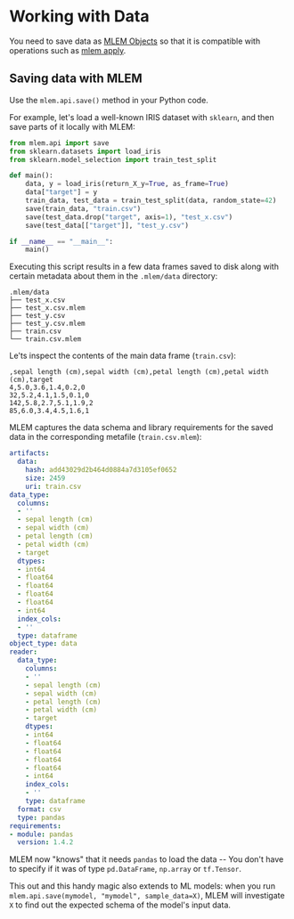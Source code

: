 # Working with Data

You need to save data as [MLEM Objects] so that it is compatible with operations
such as [mlem apply](/doc/command-reference/apply).

[mlem objects]: /doc/user-guide/basic-concepts#mlem-objects

## Saving data with MLEM

Use the `mlem.api.save()` method in your Python code.

For example, let's load a well-known IRIS dataset with `sklearn`, and then save
parts of it locally with MLEM:

```py
from mlem.api import save
from sklearn.datasets import load_iris
from sklearn.model_selection import train_test_split

def main():
    data, y = load_iris(return_X_y=True, as_frame=True)
    data["target"] = y
    train_data, test_data = train_test_split(data, random_state=42)
    save(train_data, "train.csv")
    save(test_data.drop("target", axis=1), "test_x.csv")
    save(test_data[["target"]], "test_y.csv")

if __name__ == "__main__":
    main()
```

Executing this script results in a few data frames saved to disk along with
certain metadata about them in the `.mlem/data` directory:

```
.mlem/data
├── test_x.csv
├── test_x.csv.mlem
├── test_y.csv
├── test_y.csv.mlem
├── train.csv
└── train.csv.mlem
```

Le'ts inspect the contents of the main data frame (`train.csv`):

```csv
,sepal length (cm),sepal width (cm),petal length (cm),petal width (cm),target
4,5.0,3.6,1.4,0.2,0
32,5.2,4.1,1.5,0.1,0
142,5.8,2.7,5.1,1.9,2
85,6.0,3.4,4.5,1.6,1
```

MLEM captures the data schema and library requirements for the saved data in the
corresponding metafile (`train.csv.mlem`):

```yaml
artifacts:
  data:
    hash: add43029d2b464d0884a7d3105ef0652
    size: 2459
    uri: train.csv
data_type:
  columns:
  - ''
  - sepal length (cm)
  - sepal width (cm)
  - petal length (cm)
  - petal width (cm)
  - target
  dtypes:
  - int64
  - float64
  - float64
  - float64
  - float64
  - int64
  index_cols:
  - ''
  type: dataframe
object_type: data
reader:
  data_type:
    columns:
    - ''
    - sepal length (cm)
    - sepal width (cm)
    - petal length (cm)
    - petal width (cm)
    - target
    dtypes:
    - int64
    - float64
    - float64
    - float64
    - float64
    - int64
    index_cols:
    - ''
    type: dataframe
  format: csv
  type: pandas
requirements:
- module: pandas
  version: 1.4.2
```

MLEM now "knows" that it needs `pandas` to load the data -- You don't have to
specify if it was of type `pd.DataFrame`, `np.array` or `tf.Tensor`.

This out and this handy magic also extends to ML models: when you run
`mlem.api.save(mymodel, "mymodel", sample_data=X)`, MLEM will investigate `X` to
find out the expected schema of the model's input data.
